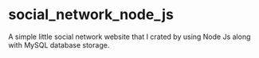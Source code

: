 # social_network_node_js
A simple little social network website that I crated by using Node Js along with MySQL database storage.
